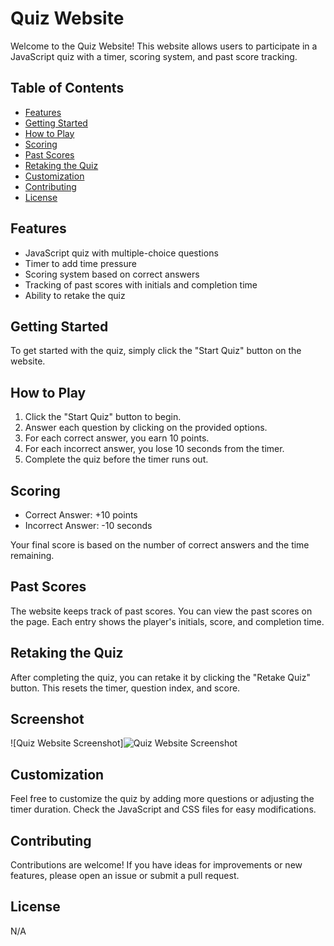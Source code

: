 # Quiz Website

Welcome to the Quiz Website! This website allows users to participate in a JavaScript quiz with a timer, scoring system, and past score tracking.

## Table of Contents

- [Features](#features)
- [Getting Started](#getting-started)
- [How to Play](#how-to-play)
- [Scoring](#scoring)
- [Past Scores](#past-scores)
- [Retaking the Quiz](#retaking-the-quiz)
- [Customization](#customization)
- [Contributing](#contributing)
- [License](#license)

## Features

- JavaScript quiz with multiple-choice questions
- Timer to add time pressure
- Scoring system based on correct answers
- Tracking of past scores with initials and completion time
- Ability to retake the quiz

## Getting Started

To get started with the quiz, simply click the "Start Quiz" button on the website.

## How to Play

1. Click the "Start Quiz" button to begin.
2. Answer each question by clicking on the provided options.
3. For each correct answer, you earn 10 points.
4. For each incorrect answer, you lose 10 seconds from the timer.
5. Complete the quiz before the timer runs out.

## Scoring

- Correct Answer: +10 points
- Incorrect Answer: -10 seconds

Your final score is based on the number of correct answers and the time remaining.

## Past Scores

The website keeps track of past scores. You can view the past scores on the page. Each entry shows the player's initials, score, and completion time.

## Retaking the Quiz

After completing the quiz, you can retake it by clicking the "Retake Quiz" button. This resets the timer, question index, and score.

## Screenshot

![Quiz Website Screenshot]<img src="path/to/imgofsight.png" alt="Quiz Website Screenshot">

## Customization

Feel free to customize the quiz by adding more questions or adjusting the timer duration. Check the JavaScript and CSS files for easy modifications.

## Contributing

Contributions are welcome! If you have ideas for improvements or new features, please open an issue or submit a pull request.

## License

N/A